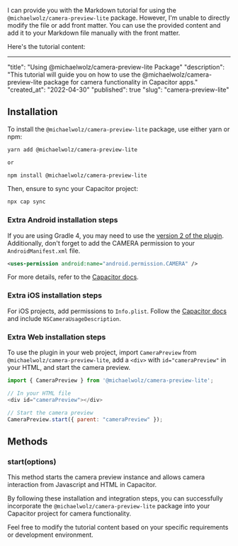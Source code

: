 I can provide you with the Markdown tutorial for using the `@michaelwolz/camera-preview-lite` package. However, I'm unable to directly modify the file or add front matter. You can use the provided content and add it to your Markdown file manually with the front matter.

Here's the tutorial content:

---
"title": "Using @michaelwolz/camera-preview-lite Package"
"description": "This tutorial will guide you on how to use the @michaelwolz/camera-preview-lite package for camera functionality in Capacitor apps."
"created_at": "2022-04-30"
"published": true
"slug": "camera-preview-lite"

## Installation
To install the `@michaelwolz/camera-preview-lite` package, use either yarn or npm:

```bash
yarn add @michaelwolz/camera-preview-lite

or

npm install @michaelwolz/camera-preview-lite
```

Then, ensure to sync your Capacitor project:

```bash
npx cap sync
```

### Extra Android installation steps
If you are using Gradle 4, you may need to use the [version 2 of the plugin](https://github.com/capacitor-community/camera-preview/tree/v2.1.0). Additionally, don't forget to add the CAMERA permission to your `AndroidManifest.xml` file.

```xml
<uses-permission android:name="android.permission.CAMERA" />
```

For more details, refer to the [Capacitor docs](https://capacitorjs.com/docs/android/configuration#configuring-androidmanifestxml).

### Extra iOS installation steps
For iOS projects, add permissions to `Info.plist`. Follow the [Capacitor docs](https://capacitorjs.com/docs/ios/configuration#configuring-infoplist) and include `NSCameraUsageDescription`.

### Extra Web installation steps
To use the plugin in your web project, import `CameraPreview` from `@michaelwolz/camera-preview-lite`, add a `<div>` with `id="cameraPreview"` in your HTML, and start the camera preview.

```javascript
import { CameraPreview } from '@michaelwolz/camera-preview-lite';

// In your HTML file
<div id="cameraPreview"></div>

// Start the camera preview
CameraPreview.start({ parent: "cameraPreview" });
```

## Methods
### start(options)
This method starts the camera preview instance and allows camera interaction from Javascript and HTML in Capacitor.

By following these installation and integration steps, you can successfully incorporate the `@michaelwolz/camera-preview-lite` package into your Capacitor project for camera functionality.

Feel free to modify the tutorial content based on your specific requirements or development environment.
